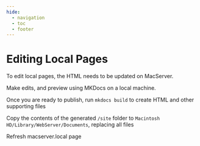 ```yaml
---
hide:
  - navigation
  - toc
  - footer
---
```

# Editing Local Pages

To edit local pages, the HTML needs to be updated on MacServer.

Make edits, and preview using MKDocs on a local machine. 

Once you are ready to publish, run `mkdocs build` to create HTML and other supporting files

Copy the contents of the generated `/site` folder to `Macintosh HD/Library/WebServer/Documents`, replacing all files

Refresh macserver.local page
